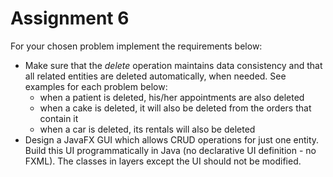 # Assignment 6

For your chosen problem implement the requirements below:
-	Make sure that the _delete_ operation maintains data consistency and that all related entities are deleted automatically, when needed. See examples for each problem below:
    * when a patient is deleted, his/her appointments are also deleted
    * when a cake is deleted, it will also be deleted from the orders that contain it
    * when a car is deleted, its  rentals will also be deleted
-	Design a JavaFX GUI which allows CRUD operations for just one entity. Build this UI programmatically in Java (no declarative UI definition - no FXML). The classes in layers except the UI should not be modified.
